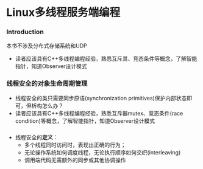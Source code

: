 # Linux多线程服务端编程
### Introduction
本书不涉及分布式存储系统和UDP
- 读者应该具有C++多线程编程经验，熟悉互斥其、竞态条件等概念，了解智能指针，知道Observer设计模式

### 线程安全的对象生命周期管理
- 线程安全的类只需要同步原语(synchronization primitives)保护内部状态即可，但析构怎么办？
- 读者应该具有C++多线程编程经验，熟悉互斥器mutex、竞态条件(race condition)等概念，了解智能指针，知道Observer设计模式

#####
- 线程安全的**定义**：
    - 多个线程同时访问时，表现出正确的行为；
    - 无论操作系统如何调度线程，无论执行顺序如何交织(interleaving)
    - 调用端代码无需额外的同步或其他协调操作


